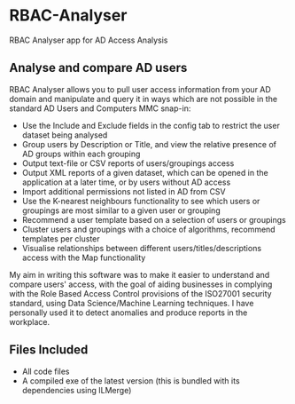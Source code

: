 # RBAC-Analyser
RBAC Analyser app for AD Access Analysis
## Analyse and compare AD users
RBAC Analyser allows you to pull user access information from your AD domain and manipulate and query it 
in ways which are not possible in the standard AD Users and Computers MMC snap-in:

* Use the Include and Exclude fields in the config tab to restrict the user dataset being analysed
* Group users by Description or Title, and view the relative presence of AD groups within each grouping
* Output text-file or CSV reports of users/groupings access
* Output XML reports of a given dataset, which can be opened in the application at a later time, or by users without AD access
* Import additional permissions not listed in AD from CSV
* Use the K-nearest neighbours functionality to see which users or groupings are most similar to a given user or grouping
* Recommend a user template based on a selection of users or groupings
* Cluster users and groupings with a choice of algorithms, recommend templates per cluster
* Visualise relationships between different users/titles/descriptions access with the Map functionality

My aim in writing this software was to make it easier to understand and compare users' access, with the goal
of aiding businesses in complying with the Role Based Access Control provisions of the ISO27001 security standard,
using Data Science/Machine Learning techniques.  I have personally used it to detect anomalies and produce reports
in the workplace.

## Files Included

* All code files
* A compiled exe of the latest version (this is bundled with its dependencies using ILMerge)
